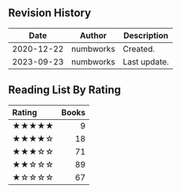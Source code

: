 ## Revision History

|Date|Author|Description|
|---|---|---|
|2020-12-22|numbworks|Created.|
|2023-09-23|numbworks|Last update.|

## Reading List By Rating

| Rating   |   Books |
|:---------|--------:|
| ★★★★★    |       9 |
| ★★★★☆    |      18 |
| ★★★☆☆    |      71 |
| ★★☆☆☆    |      89 |
| ★☆☆☆☆    |      67 |
